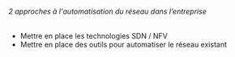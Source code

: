 
###### 2 approches à l'automatisation du réseau dans l’entreprise

* Mettre en place les technologies SDN / NFV
* Mettre en place des outils pour automatiser le réseau existant
